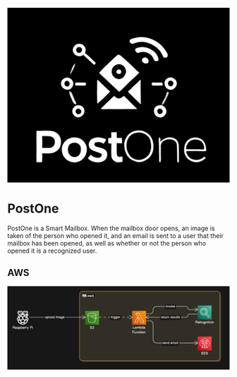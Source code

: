 ![Logo](PostOneLogo.jpeg "Logo")
# PostOne
PostOne is a Smart Mailbox. When the mailbox door opens, an image is taken of the person who opened it, and an email is sent to a user that their mailbox has been opened, as well as whether or not the person who opened it is a recognized user. 

## AWS
![AWS Diagram](awsDiagram.svg "AWS Diagram")
